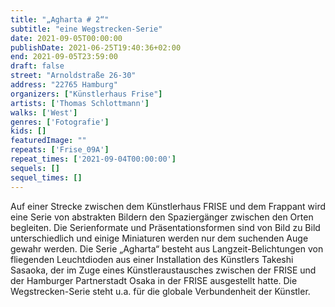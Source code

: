 ```yaml
---
title: "„Agharta # 2“"
subtitle: "eine Wegstrecken-Serie"
date: 2021-09-05T00:00:00
publishDate: 2021-06-25T19:40:36+02:00
end: 2021-09-05T23:59:00
draft: false
street: "Arnoldstraße 26-30"
address: "22765 Hamburg"
organizers: ["Künstlerhaus Frise"]
artists: ['Thomas Schlottmann']
walks: ['West']
genres: ['Fotografie']
kids: []
featuredImage: ""
repeats: ['Frise_09A']
repeat_times: ['2021-09-04T00:00:00']
sequels: []
sequel_times: []
---
```


Auf einer Strecke zwischen dem Künstlerhaus FRISE und dem Frappant wird eine Serie von abstrakten Bildern den Spaziergänger zwischen den Orten begleiten. Die Serienformate und Präsentationsformen sind von Bild zu Bild unterschiedlich und einige Miniaturen werden nur dem suchenden Auge gewahr werden. Die Serie „Agharta“ besteht aus  Langzeit-Belichtungen von fliegenden Leuchtdioden aus einer Installation des Künstlers Takeshi Sasaoka, der im Zuge eines Künstleraustausches zwischen der FRISE und der Hamburger Partnerstadt Osaka in der FRISE ausgestellt hatte. Die Wegstrecken-Serie steht u.a. für die globale Verbundenheit der Künstler.